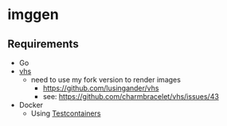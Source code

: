 # imggen

## Requirements

- Go
- [vhs](https://github.com/charmbracelet/vhs)
  - need to use my fork version to render images
    - https://github.com/lusingander/vhs
    - see: https://github.com/charmbracelet/vhs/issues/43
- Docker
  - Using [Testcontainers](https://testcontainers.com)

